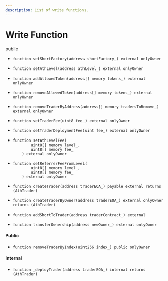 ```yaml
---
description: List of write functions.
---
```


# Write Function

public

* ```solidity
  function setShortFactory(address shortFactory_) external onlyOwner
  ```
* ```solidity
  function setAthLevel(address athLevel_) external onlyOwner
  ```
* ```solidity
  function addAllowedToken(address[] memory tokens_) external onlyOwner
  ```
* ```solidity
  function removeAllowedToken(address[] memory tokens_) external onlyOwner
  ```
* ```solidity
  function removeTraderByAddress(address[] memory tradersToRemove_) external onlyOwner
  ```
* ```solidity
  function setTraderFee(uint8 fee_) external onlyOwner
  ```
* ```solidity
  function setTraderDeploymentFee(uint fee_) external onlyOwner
  ```
* ```solidity
  function setAthLevelFee(
          uint8[] memory level_,
          uint8[] memory fee_
      ) external onlyOwner
  ```
* ```solidity
  function setReferrerFeeFromLevel(
          uint8[] memory level_,
          uint8[] memory fee_
      ) external onlyOwner
  ```
* ```solidity
  function createTrader(address traderEOA_) payable external returns (AthTrader)
  ```
* ```solidity
  function createTraderByOwner(address traderEOA_) external onlyOwner returns (AthTrader) 
  ```
* ```solidity
  function addShortToTrader(address traderContract_) external
  ```
* ```solidity
  function transferOwnership(address newOwner_) external onlyOwner
  ```

#### Public

* ```solidity
  function removeTraderByIndex(uint256 index_) public onlyOwner
  ```

#### Internal

* ```solidity
  function _deployTrader(address traderEOA_) internal returns (AthTrader)
  ```
